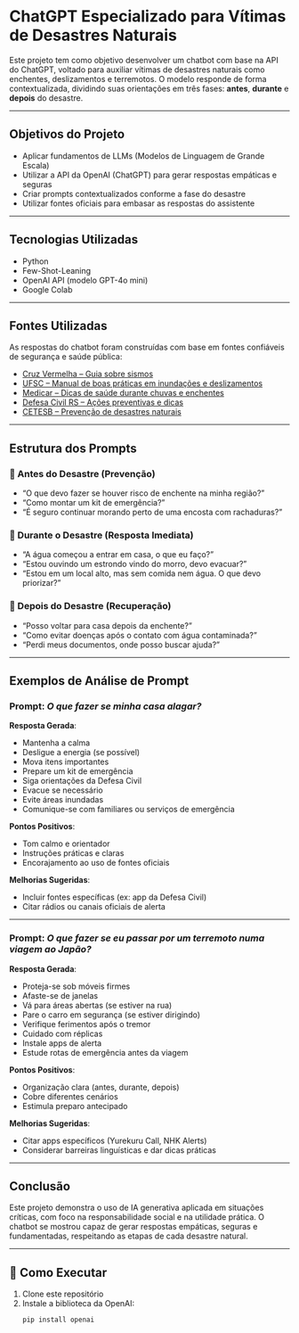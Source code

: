 #  ChatGPT Especializado para Vítimas de Desastres Naturais

Este projeto tem como objetivo desenvolver um chatbot com base na API do ChatGPT, voltado para auxiliar vítimas de desastres naturais como enchentes, deslizamentos e terremotos. O modelo responde de forma contextualizada, dividindo suas orientações em três fases: **antes**, **durante** e **depois** do desastre.

---

##  Objetivos do Projeto

- Aplicar fundamentos de LLMs (Modelos de Linguagem de Grande Escala)
- Utilizar a API da OpenAI (ChatGPT) para gerar respostas empáticas e seguras
- Criar prompts contextualizados conforme a fase do desastre
- Utilizar fontes oficiais para embasar as respostas do assistente

---

##  Tecnologias Utilizadas

- Python
- Few-Shot-Leaning
- OpenAI API (modelo GPT-4o mini)
- Google Colab

---

##  Fontes Utilizadas

As respostas do chatbot foram construídas com base em fontes confiáveis de segurança e saúde pública:

- [Cruz Vermelha – Guia sobre sismos](https://www.cruzvermelha.pt/images/pdf/folhetosismos2016.pdf)
- [UFSC – Manual de boas práticas em inundações e deslizamentos](https://www.ceped.ufsc.br/wp-content/uploads/2014/10/boas_praticas_0.pdf)
- [Medicar – Dicas de saúde durante chuvas e enchentes](https://medicar.com.br/como-agir-em-situacoes-de-chuvas-enchentes-e-tempestades/)
- [Defesa Civil RS – Ações preventivas e dicas](https://defesacivil.rs.gov.br/acoes-preventivas-e-dicas)
- [CETESB – Prevenção de desastres naturais](https://cetesb.sp.gov.br/proclima/wp-content/uploads/sites/36/2014/05/prevencaodedesastresnaturaisconceitosbasicos.pdf)

---

##  Estrutura dos Prompts

### 🔹 Antes do Desastre (Prevenção)
- “O que devo fazer se houver risco de enchente na minha região?”
- “Como montar um kit de emergência?”
- “É seguro continuar morando perto de uma encosta com rachaduras?”

### 🔹 Durante o Desastre (Resposta Imediata)
- “A água começou a entrar em casa, o que eu faço?”
- “Estou ouvindo um estrondo vindo do morro, devo evacuar?”
- “Estou em um local alto, mas sem comida nem água. O que devo priorizar?”

### 🔹 Depois do Desastre (Recuperação)
- “Posso voltar para casa depois da enchente?”
- “Como evitar doenças após o contato com água contaminada?”
- “Perdi meus documentos, onde posso buscar ajuda?”

---

##  Exemplos de Análise de Prompt

###  Prompt: *O que fazer se minha casa alagar?*

**Resposta Gerada**:
- Mantenha a calma  
- Desligue a energia (se possível)  
- Mova itens importantes  
- Prepare um kit de emergência  
- Siga orientações da Defesa Civil  
- Evacue se necessário  
- Evite áreas inundadas  
- Comunique-se com familiares ou serviços de emergência

**Pontos Positivos**:
- Tom calmo e orientador
- Instruções práticas e claras
- Encorajamento ao uso de fontes oficiais

**Melhorias Sugeridas**:
- Incluir fontes específicas (ex: app da Defesa Civil)
- Citar rádios ou canais oficiais de alerta

---

###  Prompt: *O que fazer se eu passar por um terremoto numa viagem ao Japão?*

**Resposta Gerada**:
- Proteja-se sob móveis firmes  
- Afaste-se de janelas  
- Vá para áreas abertas (se estiver na rua)  
- Pare o carro em segurança (se estiver dirigindo)  
- Verifique ferimentos após o tremor  
- Cuidado com réplicas  
- Instale apps de alerta  
- Estude rotas de emergência antes da viagem

**Pontos Positivos**:
- Organização clara (antes, durante, depois)  
- Cobre diferentes cenários  
- Estimula preparo antecipado

**Melhorias Sugeridas**:
- Citar apps específicos (Yurekuru Call, NHK Alerts)  
- Considerar barreiras linguísticas e dar dicas práticas

---

##  Conclusão

Este projeto demonstra o uso de IA generativa aplicada em situações críticas, com foco na responsabilidade social e na utilidade prática. O chatbot se mostrou capaz de gerar respostas empáticas, seguras e fundamentadas, respeitando as etapas de cada desastre natural.

---

## 📌 Como Executar

1. Clone este repositório  
2. Instale a biblioteca da OpenAI:
   ```bash
   pip install openai
